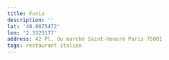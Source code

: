 ```yaml
---
title: Fuxia
description: ''
lat: '48.8675472'
lon: '2.3323177'
address: 42 Pl. du marché Saint-Honoré Paris 75001
tags: restaurant italien
---
```

